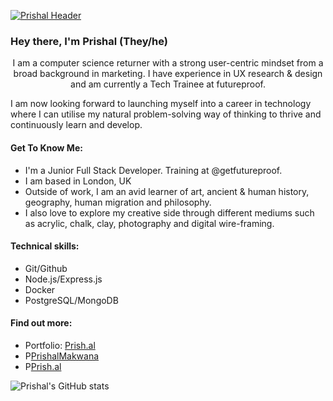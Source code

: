 [![Prishal Header](https://i.ibb.co/s2X8Mds/Screenshot-2022-04-22-at-10-46-13.png "Header")](https://prish.al/)

### Hey there, I'm Prishal (They/he)

<p align="center">
I am a computer science returner with a strong user-centric mindset from a broad background in marketing. I have experience in UX research & design and am currently a Tech Trainee at futureproof.

I am now looking forward to launching myself into a career in technology where I can utilise my natural problem-solving way of thinking to thrive and continuously learn and develop.

</p>

#### Get To Know Me:

- I'm a Junior Full Stack Developer. Training at @getfutureproof.
- I am based in London, UK
- Outside of work, I am an avid learner of art, ancient & human history, geography, human migration and philosophy.
- I also love to explore my creative side through different mediums such as acrylic, chalk, clay, photography and digital wire-framing.

#### Technical skills:

- Git/Github
- Node.js/Express.js
- Docker
- PostgreSQL/MongoDB

#### Find out more:

<ul>
<li>Portfolio: <a href="https://prish.al"><i class="bi bi-file-person"></i> Prish.al</a></li>
<li>P<a href="https://www.linkedin.com/in/prishalmakwana/"><i class="bi bi-linkedin"></i>PrishalMakwana</a></li>
<li>P<a href="https://www.instagram.com/prish.al"><i class="bi bi-instagram"></i>Prish.al</a></li>
</ul>

![Prishal's GitHub stats](https://github-readme-stats.vercel.app/api?username=prishalm&show_icons=true&theme=dracula)
